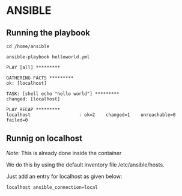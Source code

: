 # ANSIBLE

## Running the playbook

`cd /home/ansible`

`ansible-playbook helloworld.yml`

```
PLAY [all] *********

GATHERING FACTS *********
ok: [localhost]

TASK: [shell echo "hello world"] *********
changed: [localhost]

PLAY RECAP *********
localhost                  : ok=2    changed=1    unreachable=0    failed=0   
```

## Runnig on localhost

*Note:* This is already done inside the container

We do this by using the default inventory file /etc/ansible/hosts. 

Just add an entry for localhost as given below:

`localhost ansible_connection=local`

